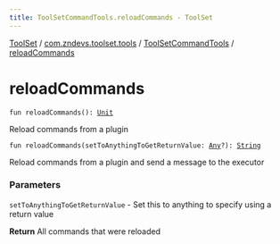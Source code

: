 ```yaml
---
title: ToolSetCommandTools.reloadCommands - ToolSet
---
```


[ToolSet](../../index.html) / [com.zndevs.toolset.tools](../index.html) / [ToolSetCommandTools](index.html) / [reloadCommands](./reload-commands.html)

# reloadCommands

`fun reloadCommands(): `[`Unit`](https://kotlinlang.org/api/latest/jvm/stdlib/kotlin/-unit/index.html)

Reload commands from a plugin

`fun reloadCommands(setToAnythingToGetReturnValue: `[`Any`](https://kotlinlang.org/api/latest/jvm/stdlib/kotlin/-any/index.html)`?): `[`String`](https://kotlinlang.org/api/latest/jvm/stdlib/kotlin/-string/index.html)

Reload commands from a plugin and send a message to the executor

### Parameters

`setToAnythingToGetReturnValue` - Set this to anything to specify using a return value

**Return**
All commands that were reloaded

